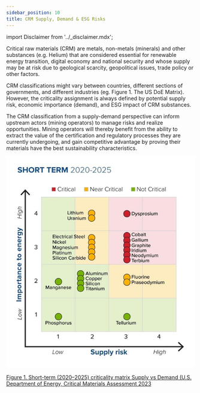 ```yaml
---
sidebar_position: 10
title: CRM Supply, Demand & ESG Risks
---
```


import Disclaimer from '../\_disclaimer.mdx';

<Disclaimer />

Critical raw materials (CRM) are metals, non-metals (minerals) and other substances (e.g. Helium) that are considered essential for renewable energy transition, digital economy and national security and whose supply may be at risk due to geological scarcity, geopolitical issues, trade policy or other factors. 

CRM classifications might vary between countries, different sections of governments, and different industries (eg. Figure 1. The US DoE Matrix). However, the criticality assignment is always defined by potential supply risk, economic importance (demand), and ESG impact of CRM substances.

The CRM classification from a supply-demand perspective can inform upstream actors (mining operators) to manage risks and realize opportunities. Mining operators will thereby benefit from the ability to extract the value of the certification and regulatory processes they are currently undergoing, and gain competitive advantage by proving their materials have the best sustainability characteristics.  

![Figure1](../files/Figure1.png)

[Figure 1. Short-term (2020–2025) criticality matrix Supply vs Demand (U.S. Department of Energy, Critical Materials Assessment 2023](https://www.energy.gov/cmm/what-are-critical-materials-and-critical-minerals )
